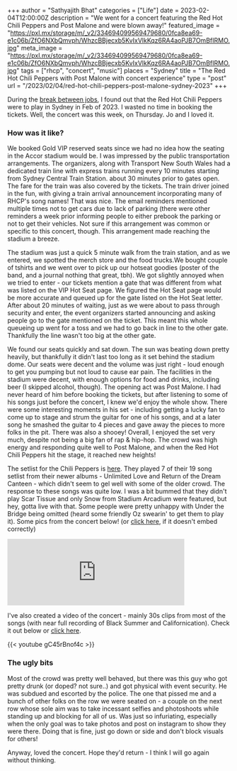 +++
author = "Sathyajith Bhat"
categories = ["Life"]
date = 2023-02-04T12:00:00Z
description = "We went for a concert featuring the Red Hot Chili Peppers and Post Malone and were blown away!"
featured_image = "https://pxl.mx/storage/m/_v2/334694099569479680/0fca8ea69-e1c06b/ZfO6NXbQmvph/WhzcBBjecxb5KvIxVlkKqz6RA4aoPJB7OmBfIRMO.jpg"
meta_image = "https://pxl.mx/storage/m/_v2/334694099569479680/0fca8ea69-e1c06b/ZfO6NXbQmvph/WhzcBBjecxb5KvIxVlkKqz6RA4aoPJB7OmBfIRMO.jpg" 
tags = ["rhcp", "concert", "music"]
places = "Sydney"
title = "The Red Hot Chili Peppers with Post Malone with concert experience"
type = "post"
url = "/2023/02/04/red-hot-chili-peppers-post-malone-sydney-2023"
+++

During the [break between jobs](/2022/06/22/thank-you-adobe), I found out that the Red Hot Chili Peppers were to play in Sydney in Feb of 2023. I wasted no time in booking the tickets. Well, the concert was this week, on Thursday. Jo and I loved it. 

### How was it like?

We booked Gold VIP reserved seats since we had no idea how the seating in the Accor stadium would be. I was impressed by the public transportation arrangements. The organizers, along with Transport New South Wales had a dedicated train line with express trains running every 10 minutes starting from Sydney Central Train Station. about 30 minutes prior to gates open. The fare for the train was also covered by the tickets. The train driver joined in the fun, with giving a train arrival announcement incorporating many of RHCP's song names! That was nice. The email reminders mentioned multiple times not to get cars due to lack of parking (there were other reminders a week prior informing people to either prebook the parking or not to get their vehicles. Not sure if this arrangement was common or specific to this concert, though. This arrangement made reaching the stadium a breeze. 

The stadium was just a quick 5 minute walk from the train station, and as we entered, we spotted the merch store and the food trucks.We bought couple of tshirts and we went over to pick up our hotseat goodies (poster of the band, and a journal nothing that great, tbh). We got slightly annoyed when we tried to enter - our tickets mention a gate that was different from what was listed on the VIP Hot Seat page. We figured the Hot Seat page would be more accurate and queued up for the gate listed on the Hot Seat letter. After about 20 minutes of waiting, just as we were about to pass through security and enter, the event organizers started announcing and asking people go to the gate mentioned on the ticket. This meant this whole queueing up went for a toss and we had to go back in line to the other gate. Thankfully the line wasn't too big at the other gate.

We found our seats quickly and sat down. The sun was beating down pretty heavily, but thankfully it didn't last too long as it set behind the stadium dome. Our seats were decent and the volume was just right - loud enough to get you pumping but not loud to cause ear pain. The facilities in the stadium were decent, with enough options for food and drinks, including beer (I skipped alcohol, though). The opening act was Post Malone. I had never heard of him before booking the tickets, but after listening to some of his songs just before the concert, I knew we'd enjoy the whole show. There were some interesting moments in his set - including getting a lucky fan to come up to stage and strum the guitar for one of his songs, and at a later song he smashed the guitar to 4 pieces and gave away the pieces to more folks in the pit. There was also a shooey! Overall, I enjoyed the set very much, despite not being a big fan of rap & hip-hop. The crowd was high energy and responding quite well to Post Malone, and when the Red Hot Chili Peppers hit the stage, it reached new heights! 

The setlist for the Chili Peppers is [here](https://www.setlist.fm/setlist/red-hot-chili-peppers/2023/accor-stadium-sydney-australia-3bbd201c.html). They played 7 of their 19 song setlist from their newer albums - Unlimited Love and Return of the Dream Canteen - which didn't seem to gel well with some of the older crowd. The response to these songs was quite low. I was a bit bummed that they didn't play Scar Tissue and only Snow from Stadium Arcadium were featured, but hey, gotta live with that. Some people were pretty unhappy with Under the Bridge being omitted (heard some friendly Oz swearin' to get them to play it). Some pics from the concert below! (or [click here](https://pxl.mx/p/sathyabhat/527087498153001353), if it doesn't embed correctly)

<iframe src="https://pxl.mx/p/sathyabhat/527087498153001353/embed?caption=true&likes=false&layout=full" class="pixelfed__embed" style="max-width: 100%; border: 0" width="400" allowfullscreen="allowfullscreen"></iframe><script async defer src="https://pxl.mx/embed.js"></script>

I've also created a video of the concert - mainly 30s clips from most of the songs (with near full recording of Black Summer and Californication). Check it out below or [click here](https://www.youtube.com/watch?v=gC45rBnof4c).

{{< youtube gC45rBnof4c >}}

### The ugly bits

Most of the crowd was pretty well behaved, but there was this guy who got pretty drunk (or doped? not sure..) and got physical with event security. He was subdued and escorted by the police. The one that pissed me and a bunch of other folks on the row we were seated on - a couple on the next row whose sole aim was to take incessant selfies and photoshoots  while standing up and blocking for all of us. Was just so infuriating, especially when the only goal was to take photos and post on instagram to show they were there. Doing that is fine, just go down or side and don't block visuals for others! 

Anyway, loved the concert. Hope they'd return - I think I will go again without thinking.